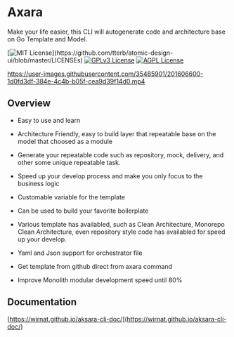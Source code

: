 
# Axara

Make your life easier, this CLI will autogenerate code and architecture base on Go Template and Model.




[![MIT License](https://img.shields.io/apm/l/atomic-design-ui.svg?)](https://github.com/tterb/atomic-design-ui/blob/master/LICENSEs)
[![GPLv3 License](https://img.shields.io/badge/License-GPL%20v3-yellow.svg)](https://opensource.org/licenses/)
[![AGPL License](https://img.shields.io/badge/license-AGPL-blue.svg)](http://www.gnu.org/licenses/agpl-3.0)






https://user-images.githubusercontent.com/35485901/201606600-1d0fd3df-384e-4c4b-b05f-cea9d39f14d0.mp4



## Overview

- Easy to use and learn

- Architecture Friendly, easy to build layer that repeatable base on the model that choosed as a module

- Generate your repeatable code such as repository, mock, delivery, and other some unique repeatable task.

- Speed up your develop process and make you only focus to the business logic

- Customable variable for the template

- Can be used to build your favorite boilerplate

- Various template has availabled, such as Clean Architecture, Monorepo Clean Architecture, even repository style code has availabled for speed up your develop.

- Yaml and Json support for orchestrator file

- Get template from github direct from axara command

- Improve Monolith modular development speed until 80%

## Documentation
[https://wirnat.github.io/aksara-cli-doc/](https://wirnat.github.io/aksara-cli-doc/)



